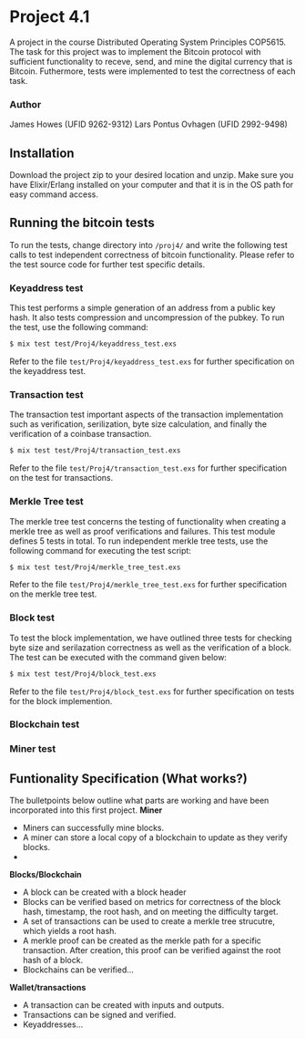 # Project 4.1
A project in the course Distributed Operating System Principles COP5615. The task for this project was to implement the Bitcoin protocol with sufficient functionality to receve, send, and mine the digital currency that is Bitcoin. Futhermore, tests were implemented to test the correctness of each task.

### Author
James Howes (UFID 9262-9312)
Lars Pontus Ovhagen (UFID 2992-9498)

## Installation
Download the project zip to your desired location and unzip. Make sure you have Elixir/Erlang installed on your computer and that it is in the OS path for easy command access.

## Running the bitcoin tests
To run the tests, change directory into `/proj4/` and write the following test calls to test independent correctness of bitcoin functionality. Please refer to the test source code for further test specific details.

### Keyaddress test
This test performs a simple generation of an address from a public key hash. It also tests compression and uncompression of the pubkey. To run the test, use the following command:
```sh
$ mix test test/Proj4/keyaddress_test.exs
```
Refer to the file `test/Proj4/keyaddress_test.exs` for further specification on the keyaddress test.
### Transaction test
The transaction test important aspects of the transaction implementation such as verification, serilization, byte size calculation, and finally the verification of a coinbase transaction.
```sh
$ mix test test/Proj4/transaction_test.exs
```
Refer to the file `test/Proj4/transaction_test.exs` for further specification on the test for transactions.
### Merkle Tree test
The merkle tree test concerns the testing of functionality when creating a merkle tree as well as proof verifications and failures. This test module defines 5 tests in total. To run independent merkle tree tests, use the following command for executing the test script:
```sh
$ mix test test/Proj4/merkle_tree_test.exs
```
Refer to the file `test/Proj4/merkle_tree_test.exs` for further specification on the merkle tree test.
### Block test
To test the block implementation, we have outlined three tests for checking byte size and serilazation correctness as well as the verification of a block. The test can be executed with the command given below:
```sh
$ mix test test/Proj4/block_test.exs
```
Refer to the file `test/Proj4/block_test.exs` for further specification on tests for the block implemention.
### Blockchain test

### Miner test



## Funtionality Specification (What works?)
The bulletpoints below outline what parts are working and have been incorporated into this first project.
__Miner__
* Miners can successfully mine blocks.
* A miner can store a local copy of a blockchain to update as they verify blocks.
* 

__Blocks/Blockchain__
* A block can be created with a block header
* Blocks can be verified based on metrics for correctness of the block hash, timestamp, the root hash, and on meeting the difficulty target.
* A set of transactions can be used to create a merkle tree strucutre, which yields a root hash.
* A merkle proof can be created as the merkle path for a specific transaction. After creation, this proof can be verified against the root hash of a block.
* Blockchains can be verified...

__Wallet/transactions__
* A transaction can be created with inputs and outputs.
* Transactions can be signed and verified.
* Keyaddresses...


